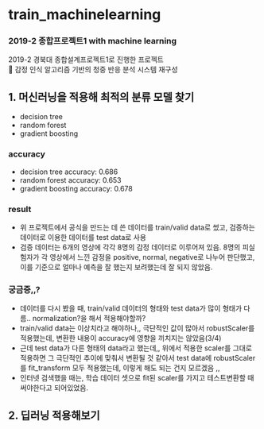 # train_machinelearning
### 2019-2 종합프로젝트1 with machine learning

2019-2 경북대 종합설계프로젝트1로 진행한 프로젝트  
📄 감정 인식 알고리즘 기반의 청중 반응 분석 시스템 재구성

## 1. 머신러닝을 적용해 최적의 분류 모델 찾기
  - decision tree
  - random forest
  - gradient boosting
  
  ### accuracy 
  - decision tree accuracy: 0.686
  - random forest accuracy: 0.653
  - gradient boosting accuracy: 0.678
  
  ### result
  - 위 프로젝트에서 공식을 만드는 데 쓴 데이터를 train/valid data로 썼고, 검증하는 데이터로 이용한 데이터를 test data로 사용
  - 검증 데이터는 6개의 영상에 각각 8명의 감정 데이터로 이루어져 있음. 8명의 피실험자가 각 영상에서 느낀 감정을 positive, normal, negative로 나누어 판단했고, 이를 기준으로 얼마나 예측을 잘 했는지 보려했는데 잘 되지 않았음.
  
  ### 궁금증,,? 
  - 데이터를 다시 봤을 때, train/valid 데이터의 형태와 test data가 많이 형태가 다름.. normalization?을 해서 적용해야할까?
  - train/valid data는 이상치라고 해야하나,, 극단적인 값이 많아서 robustScaler를 적용했는데, 변환한 내용이 accuracy에 영향을 끼치지는 않았음(3/4)
  - 근데 test data가 다른 형태의 data라고 했는데,, 위에서 적용한 scaler를 그대로 적용하면 그 극단적인 추이에 맞춰서 변환될 것 같아서 test data에 robustScaler를 fit_transform 모두 적용했는데, 이렇게 해도 되는 건지 모르겠음 ,, 
  - 인터넷 검색했을 때는, 학습 데이터 셋으로 fit된 scaler를 가지고 테스트변환할 때 써야한다고 되어있었음.

## 2. 딥러닝 적용해보기

